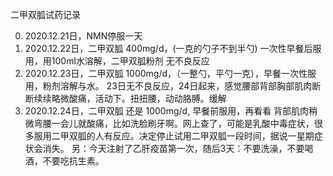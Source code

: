 二甲双胍试药记录

0. 2020.12.21日，NMN停服一天
1. 2020.12.22日，二甲双胍 400mg/d，(一克的勺子不到半勺) 一次性早餐后服用，用100ml水溶解，二甲双胍粉剂
   无不良反应
2. 2020.12.23日，二甲双胍 1000mg/d，（一整勺，平勺一克），早餐一次性服用，粉剂溶解与水。
   23日无不良反应，24日起来，感觉腰部背部胸部肌肉断断续续略微酸痛，活动下。扭扭腰，动动胳膊。缓解
3. 2020.12.24日，二甲双胍 还是 1000mg/d, 早餐前服用，再看看
  背部肌肉稍微弯腰一会儿就酸痛，比如洗脸刷牙啊。网上查了，可能是乳酸中毒症状，很多服用二甲双胍的人有反应。决定停止试用二甲双胍一段时间，据说一星期症状会消失。 
  另：今天注射了乙肝疫苗第一次，随后3天：不要洗澡，不要喝酒，不要吃抗生素。 
   
